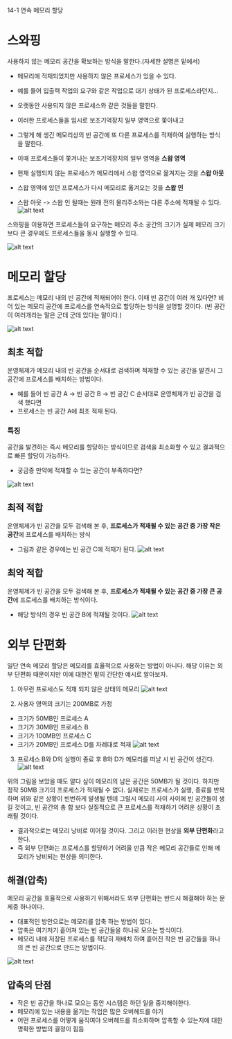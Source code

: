 14-1 연속 메모리 할당

# 스와핑
사용하지 않는 메모리 공간을 확보하는 방식을 말한다.(자세한 설명은 밑에서)

- 메모리에 적재되었지만 사용하지 않은 프로세스가 있을 수 있다.
- 예를 들어 입출력 작업의 요구와 같은 작업으로 대기 상태가 된 프로세스라던지...
- 오랫동안 사용되지 않은 프로세스와 같은 것들을 말한다.
- 이러한 프로세스들을 임시로 보조기억장치 일부 영역으로 쫓아내고
- 그렇게 해 생긴 메모리상의 빈 공간에 또 다른 프로세스를 적재하여 실행하는 방식을 말한다.

- 이때 프로세스들이 쫓겨나는 보조기억장치의 일부 영역을 **스왑 영역**
- 현재 실행되지 않는 프로세스가 메모리에서 스왑 영역으로 옮겨지는 것을 **스왑 아웃**
- 스왑 영역에 있던 프로세스가 다시 메모리로 옮겨오는 것을 **스왑 인**
- 스왑 아웃 -> 스왑 인 될때는 원래 전의 물리주소와는 다른 주소에 적재될 수 있다.
![alt text](<스크린샷 2024-04-15 030255.png>)  


스와핑을 이용하면 프로세스들이 요구하는 메모리 주소 공간의 크기가 실제 메모리 크기보다 큰 경우에도 프로세스들을 동시 실행할 수 있다.

![alt text](<스크린샷 2024-04-15 030549.png>)

# 메모리 할당
프로세스는 메모리 내의 빈 공간에 적재되어야 한다. 이때 빈 공간이 여러 개 있다면? 비어 있는 메모리 공간에 프로세스를 연속적으로 할당하는 방식을 설명할 것이다.
(빈 공간이 여러개라는 말은 군데 군데 있다는 말이다.)

![alt text](<스크린샷 2024-04-15 031325.png>)

## 최초 적합
운영체제가 메모리 내의 빈 공간을 순서대로 검색하며 적재할 수 있는 공간을 발견시 그 공간에 프로세스를 배치하는 방법이다.

- 예를 들어 빈 공간 A -> 빈 공간 B -> 빈 공간 C 순서대로 운영체제가 빈 공간을 검색 했다면
- 프로세스는 빈 공간 A에 최초 적재 된다.

### 특징
공간을 발견하는 즉시 메모리를 할당하는 방식이므로 검색을 최소화할 수 있고 결과적으로 빠른 할당이 가능하다.

- 궁금증
만약에 적재할 수 있는 공간이 부족하다면?

![alt text](<스크린샷 2024-04-15 031717.png>)

## 최적 적합
운영체제가 빈 공간을 모두 검색해 본 후, **프로세스가 적재될 수 있는 공간 중 가장 작은 공간**에 프로세스를 배치하는 방식

- 그림과 같은 경우에는 빈 공간 C에 적재가 된다.
![alt text](<스크린샷 2024-04-15 032051.png>)


## 최악 적합
운영체제가 빈 공간을 모두 검색해 본 후, **프로세스가 적재될 수 있는 공간 중 가장 큰 공간**에 프로세스를 배치하는 방식이다.

- 해당 방식의 경우 빈 공간 B에 적재될 것이다.
![alt text](<스크린샷 2024-04-15 032130.png>)


# 외부 단편화
일단 연속 메모리 할당은 메모리를 효율적으로 사용하는 방법이 아니다. 해당 이유는 외부 단편화 때문이지만 이에 대한건 밑의 간단한 예시로 알아보자.

1. 아무런 프로세스도 적재 되지 않은 상태의 메모리
![alt text](<스크린샷 2024-04-15 032939.png>)

2. 사용자 영역의 크기는 200MB로 가정
- 크기가 50MB인 프로세스 A
- 크기가 30MB인 프로세스 B
- 크기가 100MB인 프로세스 C
- 크기가 20MB인 프로세스 D를 차례대로 적재
![alt text](<스크린샷 2024-04-15 033051.png>)

3. 프로세스 B와 D의 실행이 종료 후 B와 D가 메모리를 떠날 시 빈 공간이 생긴다.
![alt text](<스크린샷 2024-04-15 033134.png>)

위의 그림을 보았을 때도 알다 싶이 메모리의 남은 공간은 50MB가 될 것이다. 하지만 정작 50MB 크기의 프로세스가 적재될 수 없다.
실제로는 프로세스가 실행, 종료를 반복하며 위와 같은 상황이 빈번하게 발생될 텐데 그럴시 메모리 사이 사이에 빈 공간들이 생길 것이고,
빈 공간의 총 합 보다 실질적으로 큰 프로세스를 적재하기 어려운 상황이 초래될 것이다. 

- 결과적으로는 메모리 낭비로 이어질 것이다. 그리고 이러한 현상을 **외부 단편화**라고 한다.
- 즉 외부 단편화는 프로세스를 할당하기 어려울 만큼 작은 메모리 공간들로 인해 메모리가 낭비되는 현상을 의미한다.

## 해결(압축)
메모리 공간을 효율적으로 사용하기 위해서라도 외부 단편화는 반드시 해결해야 하는 문제중 하나이다.

- 대표적인 방안으로는 메모리를 압축 하는 방법이 있다.
- 압축은 여기저기 흩어져 있는 빈 공간들을 하나로 모으는 방식이다.
- 메모리 내에 저장된 프로세스를 적당히 재배치 하여 흩어진 작은 빈 공간들을 하나의 큰 빈 공간으로 만드는 방법이다.

![alt text](<스크린샷 2024-04-15 033605.png>)

## 압축의 단점
- 작은 빈 공간을 하나로 모으는 동안 시스템은 하던 일을 중지해야한다.
- 메모리에 있는 내용을 옮기는 작업은 많은 오버헤드를 야기
- 어떤 프로세스를 어떻게 움직여야 오버헤드를 최소화하며 압축할 수 있는지에 대한 명확한 방법의 결정이 힘듬